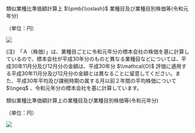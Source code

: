 類似業種比準価額計算上 $\\pmb{\\oslash}$ 業種目及び業種目別株価等(令和元年分)

（単位：円）

![](https://www.nta.go.jp/tmp/2b3c5651-ce50-416b-ba0e-792ad640593f/images/2ba86e5a00ef0228cdb849727f9246ed43b859397d3c10814dfdec2155b73fbc.jpg)

(注)　「Ａ（株価）」は、業種目ごとに令和元年分の標本会社の株価を基に計算しているので、標本会社が平成30年分のものと異なる業種目などについては、平成30年11月分及び12月分の金額は、平成30年分 $\\mathcal{O}$ 評価に適用する平成30年11月分及び12月分の金額とは異なることに留意してください。また、平成30年平均及び課税時期の属する月以前２年間の平均株価について $\\ngeq$ 、令和元年分の標本会社を基に計算しています。

類似業種比準価額計算上の業種目及び業種目別株価等(令和元年分)

（単位：円）

![](https://www.nta.go.jp/tmp/2b3c5651-ce50-416b-ba0e-792ad640593f/images/ef1aa6d19927d5a138196a988b5f9739f1bc137849ebce079854f30bbaf8243c.jpg)